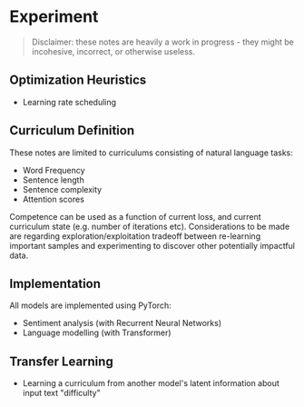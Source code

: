 # Experiment
> Disclaimer: these notes are heavily a work in progress - they might be incohesive, incorrect, or otherwise useless.

## Optimization Heuristics
- Learning rate scheduling

## Curriculum Definition
These notes are limited to curriculums consisting of natural language tasks:

- Word Frequency
- Sentence length
- Sentence complexity
- Attention scores

Competence can be used as a function of current loss, and current curriculum state (e.g. number of iterations etc). Considerations to be made are regarding exploration/exploitation tradeoff between re-learning important samples and experimenting to discover other potentially impactful data.

## Implementation
All models are implemented using PyTorch:

- Sentiment analysis (with Recurrent Neural Networks)
- Language modelling (with Transformer)

## Transfer Learning
- Learning a curriculum from another model's latent information about input text "difficulty"
